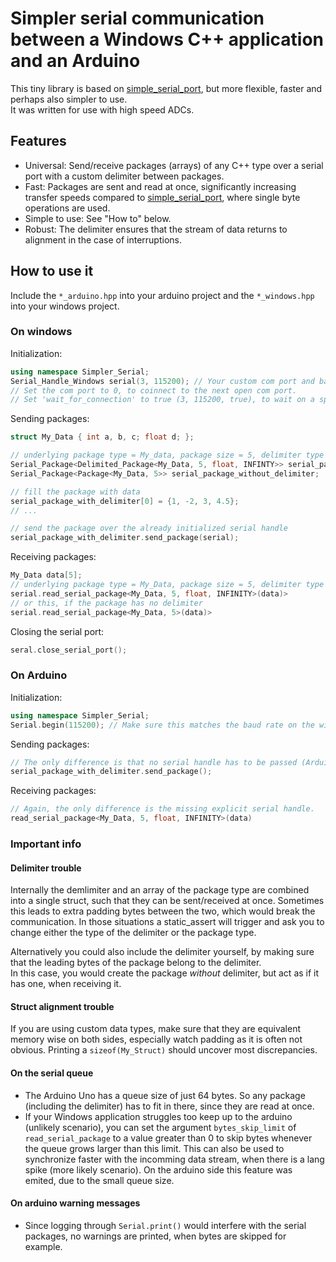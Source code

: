 
# Simpler serial communication between a Windows C++ application and an Arduino

This tiny library is based on [simple_serial_port](https://github.com/dmicha16/simple_serial_port), but more flexible, faster and perhaps also simpler to use.  
It was written for use with high speed ADCs.  

## Features

- Universal: Send/receive packages (arrays) of any C++ type over a serial port with a custom delimiter between packages.  
- Fast: Packages are sent and read at once, significantly increasing transfer speeds compared to [simple_serial_port](https://github.com/dmicha16/simple_serial_port), where single byte operations are used.
- Simple to use: See "How to" below.
- Robust: The delimiter ensures that the stream of data returns to alignment in the case of interruptions.

## How to use it

Include the `*_arduino.hpp` into your arduino project and the `*_windows.hpp` into your windows project.  

### On windows

Initialization:  
```cpp
using namespace Simpler_Serial;
Serial_Handle_Windows serial(3, 115200); // Your custom com port and baud rate.
// Set the com port to 0, to coinnect to the next open com port.
// Set 'wait_for_connection' to true (3, 115200, true), to wait on a specific com port.
```

Sending packages:  
```cpp
struct My_Data { int a, b, c; float d; };

// underlying package type = My_data, package size = 5, delimiter type = float, delimiter value = INFINITY
Serial_Package<Delimited_Package<My_Data, 5, float, INFINTY>> serial_package_with_delimiter;
Serial_Package<Package<My_Data, 5>> serial_package_without_delimiter;

// fill the package with data
serial_package_with_delimiter[0] = {1, -2, 3, 4.5};
// ...

// send the package over the already initialized serial handle
serial_package_with_delimiter.send_package(serial);
```

Receiving packages:  
```cpp
My_Data data[5];
// underlying package type = My_Data, package size = 5, delimiter type = float, delimiter value = INFINITY, buffer = data
serial.read_serial_package<My_Data, 5, float, INFINITY>(data)>
// or this, if the package has no delimiter
serial.read_serial_package<My_Data, 5>(data)>
```

Closing the serial port:  
```cpp
seral.close_serial_port();
```

### On Arduino

Initialization:  
```cpp
using namespace Simpler_Serial;
Serial.begin(115200); // Make sure this matches the baud rate on the windows side (it can be any positive integer, as long they match)
```

Sending packages:  
```cpp
// The only difference is that no serial handle has to be passed (Arduino already has 'Serial')
serial_package_with_delimiter.send_package();
```

Receiving packages:  
```cpp
// Again, the only difference is the missing explicit serial handle.
read_serial_package<My_Data, 5, float, INFINITY>(data)
```

### Important info


#### Delimiter trouble

Internally the demlimiter and an array of the package type are combined into a single struct, such that they can be sent/received at once.
Sometimes this leads to extra padding bytes between the two, which would break the communication.
In those situations a static_assert will trigger and ask you to change either the type of the delimiter or the package type.  

Alternatively you could also include the delimiter yourself, by making sure that the leading bytes of the package belong to the delimiter.  
In this case, you would create the package *without* delimiter, but act as if it has one, when receiving it.

#### Struct alignment trouble

If you are using custom data types, make sure that they are equivalent memory wise on both sides, especially watch padding as it is often not obvious.
Printing a `sizeof(My_Struct)` should uncover most discrepancies.

#### On the serial queue

- The Arduino Uno has a queue size of just 64 bytes. So any package (including the delimiter) has to fit in there, since they are read at once.
- If your Windows application struggles too keep up to the arduino (unlikely scenario), you can set the argument `bytes_skip_limit` of `read_serial_package`
to a value greater than 0 to skip bytes whenever the queue grows larger than this limit. This can also be used to synchronize faster with the incomming data stream,
when there is a lang spike (more likely scenario). On the arduino side this feature was emited, due to the small queue size.

#### On arduino warning messages

- Since logging through `Serial.print()` would interfere with the serial packages,
no warnings are printed, when bytes are skipped for example.
